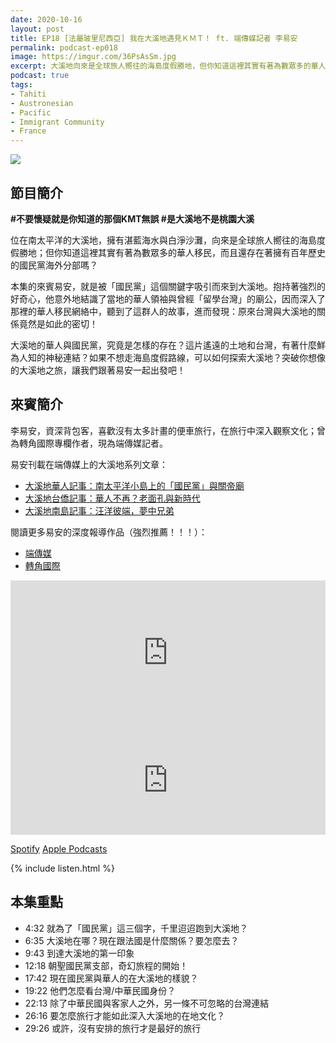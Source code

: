 ```yaml
---
date: 2020-10-16
layout: post
title: EP18 [法屬玻里尼西亞] 我在大溪地遇見ＫＭＴ！ ft. 端傳媒記者 李易安
permalink: podcast-ep018
image: https://imgur.com/36PsAsSm.jpg
excerpt: 大溪地向來是全球旅人嚮往的海島度假勝地，但你知道這裡其實有著為數眾多的華人移民，以及歷史悠久的國民黨海外分部嗎？本集的來賓易安，就是被「國民黨」這個關鍵字吸引而來到大溪地，他深入了那裡的華人移民網絡中，發現原來台灣與大溪地的關係竟然是如此的密切！在這集就讓我們一起前往南太平洋，發掘那些旅遊美照上看不到的面向吧！
podcast: true
tags:
- Tahiti
- Austronesian
- Pacific
- Immigrant Community
- France
---
```


![](https://imgur.com/36PsAsS.jpg)

## 節目簡介

**#不要懷疑就是你知道的那個KMT無誤 #是大溪地不是桃園大溪**

位在南太平洋的大溪地，擁有湛藍海水與白淨沙灘，向來是全球旅人嚮往的海島度假勝地；但你知道這裡其實有著為數眾多的華人移民，而且還存在著擁有百年歷史的國民黨海外分部嗎？

本集的來賓易安，就是被「國民黨」這個關鍵字吸引而來到大溪地。抱持著強烈的好奇心，他意外地結識了當地的華人領袖與曾經「留學台灣」的廟公，因而深入了那裡的華人移民網絡中，聽到了這群人的故事，進而發現：原來台灣與大溪地的關係竟然是如此的密切！

大溪地的華人與國民黨，究竟是怎樣的存在？這片遙遠的土地和台灣，有著什麼鮮為人知的神秘連結？如果不想走海島度假路線，可以如何探索大溪地？突破你想像的大溪地之旅，讓我們跟著易安一起出發吧！

## 來賓簡介

李易安，資深背包客，喜歡沒有太多計畫的便車旅行，在旅行中深入觀察文化；曾為轉角國際專欄作者，現為端傳媒記者。

易安刊載在端傳媒上的大溪地系列文章：

* [大溪地華人記事：南太平洋小島上的「國民黨」與關帝廟](https://theinitium.com/article/20181010-tahiti-chinese-kmt-holyrulerdeityguan/)
* [大溪地台僑記事：華人不再？老面孔與新時代](https://theinitium.com/article/20181013-tahiti-chinese-kmt-taiwan/)
* [大溪地南島記事：汪洋彼端，夢中兄弟](https://theinitium.com/article/20181028-tahiti-taiwan-aboriginal-austronesian/)

閱讀更多易安的深度報導作品（強烈推薦！！！）：

* [端傳媒](https://theinitium.com/search/?q=%E6%9D%8E%E6%98%93%E5%AE%89)
* [轉角國際](https://global.udn.com/author/articles/1020/1458)

<iframe src="https://open.spotify.com/embed-podcast/episode/6EM6NLvBfaGkOrbHmUlQQK" width="100%" height="232" frameborder="0" allowtransparency="true" allow="encrypted-media"></iframe>

<iframe allow="autoplay *; encrypted-media *; fullscreen *" frameborder="0" height="175" style="width:100%;max-width:660px;overflow:hidden;background:transparent;" sandbox="allow-forms allow-popups allow-same-origin allow-scripts allow-storage-access-by-user-activation allow-top-navigation-by-user-activation" src="https://embed.podcasts.apple.com/tw/podcast/id1518914711?i=1000495033076"></iframe>

[Spotify](https://open.spotify.com/episode/6EM6NLvBfaGkOrbHmUlQQK)
[Apple Podcasts](https://podcasts.apple.com/tw/podcast/id1518914711?i=1000495033076)

{% include listen.html %}

## 本集重點

* 4:32 就為了「國民黨」這三個字，千里迢迢跑到大溪地？
* 6:35 大溪地在哪？現在跟法國是什麼關係？要怎麼去？
* 9:43 到達大溪地的第一印象
* 12:18 朝聖國民黨支部，奇幻旅程的開始！
* 17:42 現在國民黨與華人的在大溪地的樣貌？
* 19:22 他們怎麼看台灣/中華民國身份？
* 22:13 除了中華民國與客家人之外，另一條不可忽略的台灣連結
* 26:16 要怎麼旅行才能如此深入大溪地的在地文化？
* 29:26 或許，沒有安排的旅行才是最好的旅行

